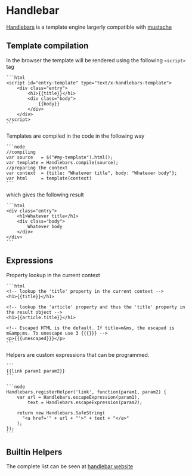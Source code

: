 # Handlebar

[Handlebars](http://handlebarsjs.com) is a template engine largerly compatible with [mustache](https://mustache.github.io/)

## Template compilation

In the browser the template will be rendered using the following `<script>` tag

    ```html
    <script id="entry-template" type="text/x-handlebars-template">
        <div class="entry">
            <h1>{{title}}</h1>
            <div class="body">
                {{body}}
            </div>
        </div>
    </script>
    ```

Templates are compiled in the code in the following way

    ```node
    //compiling
    var source   = $("#my-template").html();
    var template = Handlebars.compile(source);
    //preparing the context
    var context  = {title: "Whatever title", body: "Whatever body"};
    var html     = template(context)
    ```

which gives the following result

    ```html
    <div class="entry">
        <h1>Whatever title</h1>
        <div class="body">
            Whatever body
        </div>
    </div>
    ```

## Expressions

Property lookup in the current context

    ```html
    <!-- lookup the 'title' property in the current context -->
    <h1>{{title}}</h1>

    <!-- lookup the 'article' property and thus the 'title' property in the result object -->
    <h1>{{article.title}}</h1>

    <!-- Escaped HTML is the default. If title=m&ms, the escaped is m&amp;ms. To unescape use 3 {{{}}} -->
    <p>{{{unescaped}}}</p>
    ```

Helpers are custom expressions that can be programmed.

    ```
    {{link param1 param2}}
    ```

    ```node
    Handlebars.registerHelper('link', function(param1, param2) {
        var url = Handlebars.escapeExpression(param1),
            text = Handlebars.escapeExpression(param2);
      
        return new Handlebars.SafeString(
          "<a href='" + url + "'>" + text + "</a>"
        );
    });
    ```

## Builtin Helpers

The complete list can be seen at [handlebar website](http://handlebarsjs.com/builtin_helpers.html)


